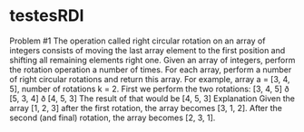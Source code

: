 # testesRDI

Problem #1
The operation called right circular rotation on an array of integers consists of moving the last array
element to the first position and shifting all remaining elements right one. Given an array of integers,
perform the rotation operation a number of times.
For each array, perform a number of right circular rotations and return this array.
For example, array a = [3, 4, 5], number of rotations k = 2.
First we perform the two rotations:
[3, 4, 5] ð [5, 3, 4] ð [4, 5, 3]
The result of that would be [4, 5, 3]
Explanation
Given the array [1, 2, 3] after the first rotation, the array becomes [3, 1, 2].
After the second (and final) rotation, the array becomes [2, 3, 1].

